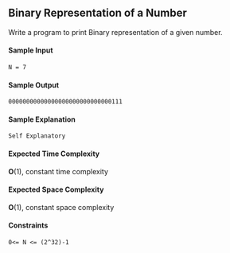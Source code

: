 ## **Binary Representation of a Number**
Write a program to print Binary representation of a given number. 


#### **Sample Input**
    N = 7

#### **Sample Output**
    00000000000000000000000000000111
#### **Sample Explanation**
    Self Explanatory
#### **Expected Time Complexity**
__O__(1), constant time complexity 
#### **Expected Space Complexity**
__O__(1), constant space complexity 

#### **Constraints**
    0<= N <= (2^32)-1
